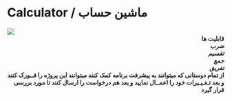 # Calculator / ماشین حساب

<img src="https://8pic.ir/uploads/calculator-logo-10250-2603_ab81f.jpg">

<div dir="rtl">
  <b>قابلیت ها </b>
  <br>
  <i><b> ضرب </b></i>
  <br>
  <i><b> تقسیم </b></i>
  <br>
  <i><b> جمع </b></i>
  <br>
  <i><b> تفریق </b></i>
  <br>
  <b> از تمام دوستانی که میتوانند به پیشرفت برنامه کمک کنند میتوانند این پروژه را فــورک کنند و بعد تـغـیـیرات خود را اعمــال نمایید و بعد هم درخواست را ارسال کنند تا مورد بررسی قرار گیرد </b>
  
